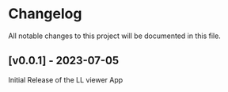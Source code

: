# Changelog
All notable changes to this project will be documented in this file.

## [v0.0.1] - 2023-07-05

Initial Release of the LL viewer App
